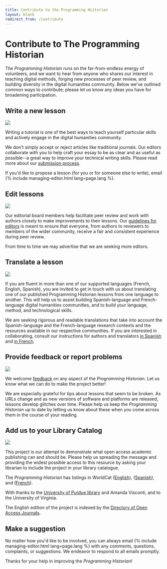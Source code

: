 ```yaml
---
title: Contribute to the Programming Historian
layout: blank
redirect_from: /contribute
---
```


# Contribute to The Programming Historian

The _Programming Historian_ runs on the far-from-endless energy of volunteers, and we want to hear from anyone who shares our interest in teaching digital methods, forging new processes of peer review, and building diversity in the digital humanities community. Below we've outlined common ways to contribute; please let us know any ideas you have for broadening participation.

## Write a new lesson

<img src="{{site.baseurl}}/images/author-sm.png" class="garnish rounded float-right" />

Writing a tutorial is one of the best ways to teach yourself particular skills and actively engage in the digital humanities community.

We don't simply accept or reject articles like traditional journals. Our editors collaborate with you to help craft your essay to be as clear and as useful as possible--a great way to improve your technical writing skills. Please read more about our [submission process][submissions].

If you'd like to propose a lesson (for you or for someone else to write), email {% include managing-editor.html lang=page.lang %}.


## Edit lessons

<img src="{{site.baseurl}}/gallery/editor-guidelines.png" class="garnish rounded float-right" />


Our editorial board members help facilitate peer review and work with authors closely to make improvements to their lessons. Our [guidelines for editors](editor-guidelines) is meant to ensure that everyone, from authors to reviewers to members of the wider community, receive a fair and consistent experience during peer review.

From time to time we may advertise that we are seeking more editors.

## Translate a lesson

<img src="{{site.baseurl}}/images/translator.png" class="garnish rounded float-right" />

If you are fluent in more than one of our supported languages (French, English, Spanish), you are invited to get in touch with us about translating one of our published Programming Historian lessons from one language to another. This will help us to assist building Spanish-language and French-language digital humanities communities, and to build your language, method, and technological skills.

We are seeking rigorous and readable translations that take into account the Spanish-language and the French-language research contexts and the resources available in our respective communities. If you are interested in collaborating, consult our instructions for authors and translators [in Spanish](/es/guia-para-autores.html) and [in French](/fr/consignes-auteurs.html).

## Provide feedback or report problems

<img src="{{site.baseurl}}/images/reader-sm.png" class="garnish rounded float-right" />

We welcome [feedback](feedback.html) on any aspect of the _Programming Historian_. Let us know what we can do to make the project better!

We are especially grateful for tips about lessons that seem to be broken. As URLs change and as new versions of software and platforms are released, lessons develop glitches over time. Please help us keep the _Programming Historian_ up to date by letting us know about these when you come across them in the course of your reading.


## Add us to your Library Catalog

<img src="{{site.baseurl}}/images/library-catalogue.png" class="garnish float-right" />


This project is our attempt to demonstrate what open access academic publishing can and should be. Please help us spreading the message and providing the widest possible access to this resource by asking your librarian to include the project in your library catalogue.

The _Programming Historian_ has listings in WorldCat ([English](http://www.worldcat.org/title/programming-historian/oclc/951537099)), ([Spanish](https://www.worldcat.org/title/programming-historian-en-espanol/oclc/1061292935&referer=brief_results)), and ([French](https://uva.worldcat.org/title/programming-historian-en-franais/oclc/1104391842)).

With thanks to the [University of Purdue library](http://purdue-primo-prod.hosted.exlibrisgroup.com/primo_library/libweb/action/dlDisplay.do?vid=PURDUE&search_scope=everything&docId=PURDUE_ALMA51671812890001081&fn=permalink) and Amanda Visconti, and to the University of Virginia.

The English edition of the project is indexed by the [Directory of Open Access Journals](https://doaj.org/toc/2397-2068).


## Make a suggestion

No matter how you'd like to be involved, you can always email {% include managing-editor.html lang=page.lang %} with any comments, questions, complaints, or suggestions.  We endeavor to respond to all emails promptly.


Thanks for your help in improving the _Programming Historian_!

 [submissions]: {{site.baseurl}}/author-guidelines
 [reviewers]: {{site.baseurl}}/reviewer-guidelines
